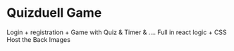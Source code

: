 # Quizduell Game
Login + registration + Game with Quiz & Timer & .... 
Full in react logic + CSS
Host the Back Images 
